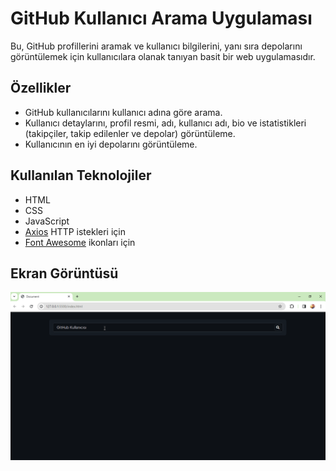 <h1>GitHub Kullanıcı Arama Uygulaması</h1>

Bu, GitHub profillerini aramak ve kullanıcı bilgilerini, yanı sıra depolarını görüntülemek için kullanıcılara olanak tanıyan basit bir web uygulamasıdır.

<h2>Özellikler</h2>

- GitHub kullanıcılarını kullanıcı adına göre arama.
- Kullanıcı detaylarını, profil resmi, adı, kullanıcı adı, bio ve istatistikleri (takipçiler, takip edilenler ve depolar) görüntüleme.
- Kullanıcının en iyi depolarını görüntüleme.

<h2>Kullanılan Teknolojiler</h2>

- HTML
- CSS
- JavaScript
- [Axios](https://github.com/axios/axios) HTTP istekleri için
- [Font Awesome](https://fontawesome.com/) ikonları için

<h2>Ekran Görüntüsü</h2>

![](github_profile.gif)
